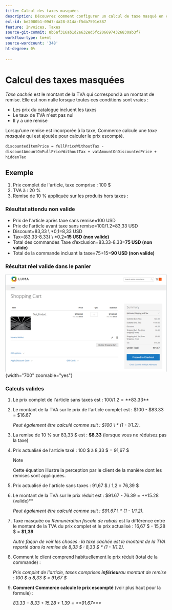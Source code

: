 ```yaml
---
title: Calcul des taxes masquées
description: Découvrez comment configurer un calcul de taxe masqué en cas de remise incluant une taxe.
exl-id: be2000b1-09d7-4a28-814a-f5da7591e387
feature: Invoices, Taxes
source-git-commit: 8b5af316ab1d2e632ed5fc2066974326830ab3f7
workflow-type: tm+mt
source-wordcount: '348'
ht-degree: 0%

---
```


# Calcul des taxes masquées

_Taxe cachée_ est le montant de la TVA qui correspond à un montant de remise. Elle est non nulle lorsque toutes ces conditions sont vraies :

- Les prix du catalogue incluent les taxes
- Le taux de TVA n&#39;est pas nul
- Il y a une remise

Lorsqu’une remise est incorporée à la taxe, Commerce calcule une _taxe masquée_ qui est ajoutée pour calculer le prix escompté.

`discountedItemPrice = fullPriceWithoutTax - discountAmountOnFullPriceWithoutTax + vatAmountOnDiscountedPrice + hiddenTax`

## Exemple

1. Prix complet de l&#39;article, taxe comprise : 100 $
1. TVA à : 20 %
1. Remise de 10 % appliquée sur les produits hors taxes :

### Résultat attendu non valide

- Prix de l&#39;article après taxe sans remise=100 USD
- Prix de l&#39;article avant taxe sans remise=100/1.2=83,33 USD
- Discount=83,33 \ *0,1=8,33 USD
- Tax=(83.33-8.33) \ *0.2=**15 USD (non valide)**
- Total des commandes Taxe d’exclusion=83.33-8.33=**75 USD (non valide)**
- Total de la commande incluant la taxe=75+15=**90 USD (non valide)**

### Résultat réel valide dans le panier

![Calcul de la taxe masquée dans le panier](./assets/hidden-tax.png){width="700" zoomable="yes"}

### Calculs valides

1. Le prix complet de l&#39;article sans taxes est : $100 / 1.2 = **$83.33**

1. Le montant de la TVA sur le prix de l&#39;article complet est : $100 - $83.33 = $16.67

   _Peut également être calculé comme suit : $100 \ * (1 - 1/1.2)._

1. La remise de 10 % sur 83,33 $ est : **$8.33** (lorsque vous ne réduisez pas la taxe)

1. Prix actualisé de l’article taxé : 100 $ à 8,33 $ = 91,67 $

   >[!NOTE]
   >
   >Cette équation illustre la perception par le client de la manière dont les remises sont appliquées.

1. Prix actualisé de l&#39;article sans taxes : 91,67 $ / 1,2 = 76,39 $

1. Le montant de la TVA sur le prix réduit est : $91.67 - $76.39 = **$15.28 (valide)**

   _Peut également être calculé comme suit : $91.67 \ * (1 - 1/1.2)._

1. Taxe masquée ou _Rémunération fiscale de rabais_ est la différence entre le montant de la TVA du prix complet et le prix actualisé : 16,67 $ - 15,28 $ = **$1,39**

   _Autre façon de voir les choses : la taxe cachée est le montant de la TVA reporté dans la remise de 8,33 $ : 8,33 $ \* (1 - 1/1.2)._

1. Comment le client comprend habituellement le prix réduit (total de la commande) :

   _Prix complet de l&#39;article, taxes comprises **inférieur**&#x200B;au montant de remise : 100 $ à 8,33 $ = 91,67 $_

1. **Comment Commerce calcule le prix escompté** (voir plus haut pour la formule) :

   _$83.33 - 8.33 + 15.28 + 1.39 =**$91.67***_
